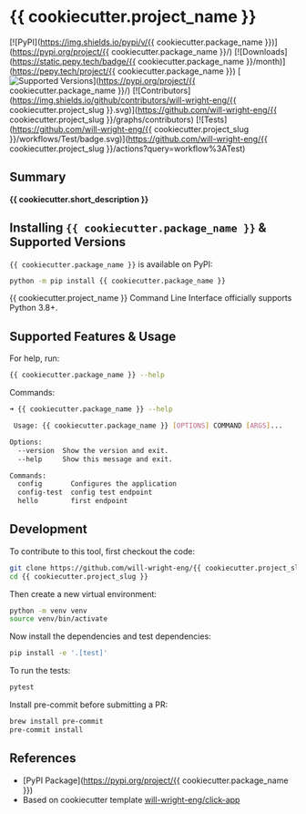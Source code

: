 # {{ cookiecutter.project_name }}

[![PyPI](https://img.shields.io/pypi/v/{{ cookiecutter.package_name }})](https://pypi.org/project/{{ cookiecutter.package_name }}/)
[![Downloads](https://static.pepy.tech/badge/{{ cookiecutter.package_name }}/month)](https://pepy.tech/project/{{ cookiecutter.package_name }})
[![Supported Versions](https://img.shields.io/badge/python-3.8%20%7C%203.9%20%7C%203.10%20%7C%203.11-blue)](https://pypi.org/project/{{ cookiecutter.package_name }}/)
[![Contributors](https://img.shields.io/github/contributors/will-wright-eng/{{ cookiecutter.project_slug }}.svg)](https://github.com/will-wright-eng/{{ cookiecutter.project_slug }}/graphs/contributors)
[![Tests](https://github.com/will-wright-eng/{{ cookiecutter.project_slug }}/workflows/Test/badge.svg)](https://github.com/will-wright-eng/{{ cookiecutter.project_slug }}/actions?query=workflow%3ATest)

## Summary

**{{ cookiecutter.short_description }}**

## Installing `{{ cookiecutter.package_name }}` & Supported Versions

`{{ cookiecutter.package_name }}` is available on PyPI:

```bash
python -m pip install {{ cookiecutter.package_name }}
```

{{ cookiecutter.project_name }} Command Line Interface officially supports Python 3.8+.

## Supported Features & Usage

For help, run:

```bash
{{ cookiecutter.package_name }} --help
```

Commands:

```bash
➜ {{ cookiecutter.package_name }} --help

 Usage: {{ cookiecutter.package_name }} [OPTIONS] COMMAND [ARGS]...

Options:
  --version  Show the version and exit.
  --help     Show this message and exit.

Commands:
  config       Configures the application
  config-test  config test endpoint
  hello        first endpoint
```

## Development

To contribute to this tool, first checkout the code:

```bash
git clone https://github.com/will-wright-eng/{{ cookiecutter.project_slug }}.git
cd {{ cookiecutter.project_slug }}
```

Then create a new virtual environment:

```bash
python -m venv venv
source venv/bin/activate
```

Now install the dependencies and test dependencies:

```bash
pip install -e '.[test]'
```

To run the tests:

```bash
pytest
```

Install pre-commit before submitting a PR:

```bash
brew install pre-commit
pre-commit install
```

## References

- [PyPI Package](https://pypi.org/project/{{ cookiecutter.package_name }})
- Based on cookiecutter template [will-wright-eng/click-app](https://github.com/will-wright-eng/click-app)
